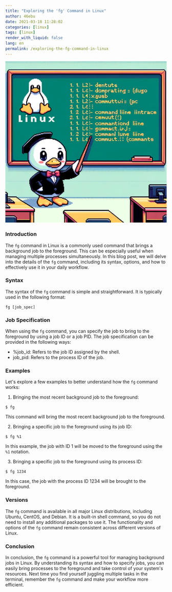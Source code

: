 ```yaml
---
title: "Exploring the 'fg' Command in Linux"
author: 46ebu
date: 2021-03-18 11:28:02 
categories: [linux]
tags: [linux]
render_with_liquid: false
lang: en
permalink: /exploring-the-fg-command-in-linux
---
```


![Intro](/assets/img/post/linux.png)
### Introduction
The `fg` command in Linux is a commonly used command that brings a background job to the foreground. This can be especially useful when managing multiple processes simultaneously. In this blog post, we will delve into the details of the `fg` command, including its syntax, options, and how to effectively use it in your daily workflow.

### Syntax
The syntax of the `fg` command is simple and straightforward. It is typically used in the following format:
```
fg [job_spec]
```

### Job Specification
When using the `fg` command, you can specify the job to bring to the foreground by using a job ID or a job PID. The job specification can be provided in the following ways:
- %job_id: Refers to the job ID assigned by the shell.
- job_pid: Refers to the process ID of the job.

### Examples
Let's explore a few examples to better understand how the `fg` command works:

1. Bringing the most recent background job to the foreground:
```
$ fg
```
This command will bring the most recent background job to the foreground.

2. Bringing a specific job to the foreground using its job ID:
```
$ fg %1
```
In this example, the job with ID 1 will be moved to the foreground using the `%1` notation.

3. Bringing a specific job to the foreground using its process ID:
```
$ fg 1234
```
In this case, the job with the process ID 1234 will be brought to the foreground.

### Versions
The `fg` command is available in all major Linux distributions, including Ubuntu, CentOS, and Debian. It is a built-in shell command, so you do not need to install any additional packages to use it. The functionality and options of the `fg` command remain consistent across different versions of Linux.

### Conclusion
In conclusion, the `fg` command is a powerful tool for managing background jobs in Linux. By understanding its syntax and how to specify jobs, you can easily bring processes to the foreground and take control of your system's resources. Next time you find yourself juggling multiple tasks in the terminal, remember the `fg` command and make your workflow more efficient.